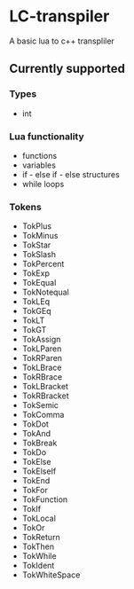 # LC-transpiler
A basic lua to c++ transpliler

## Currently supported

### Types
- int
### Lua functionality
- functions
- variables
- if - else if - else structures
- while loops

### Tokens

- TokPlus	
- TokMinus	
- TokStar	
- TokSlash	
- TokPercent	
- TokExp	
- TokEqual	
- TokNotequal	
- TokLEq	
- TokGEq	
- TokLT	
- TokGT	
- TokAssign	
- TokLParen	
- TokRParen	
- TokLBrace	
- TokRBrace	
- TokLBracket	
- TokRBracket	
- TokSemic	
- TokComma	
- TokDot	
- TokAnd	
- TokBreak	
- TokDo	
- TokElse	
- TokElseIf	
- TokEnd	
- TokFor	
- TokFunction	
- TokIf	
- TokLocal	
- TokOr	
- TokReturn	
- TokThen	
- TokWhile	
- TokIdent	
- TokWhiteSpace	
